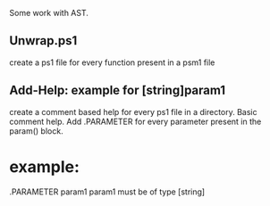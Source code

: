 Some work with AST.

## Unwrap.ps1 
create a ps1 file for every function present in a psm1 file


## Add-Help: example for [string]param1
create a comment based help for every ps1 file in a directory. Basic comment help. Add .PARAMETER for every parameter present in the param() block.
# example:
.PARAMETER param1
  param1 must be of type [string]

